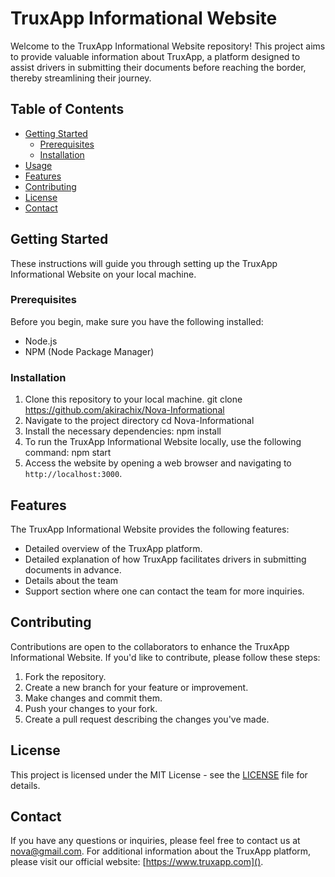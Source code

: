 # TruxApp Informational Website
Welcome to the TruxApp Informational Website repository! This project aims to provide valuable information about TruxApp, a platform designed to assist drivers in submitting their documents before reaching the border, thereby streamlining their journey.
## Table of Contents
- [Getting Started](#getting-started)
  - [Prerequisites](#prerequisites)
  - [Installation](#installation)
- [Usage](#usage)
- [Features](#features)
- [Contributing](#contributing)
- [License](#license)
- [Contact](#contact)
## Getting Started
These instructions will guide you through setting up the TruxApp Informational Website on your local machine.
### Prerequisites
Before you begin, make sure you have the following installed:
- Node.js
- NPM (Node Package Manager)
### Installation
1. Clone this repository to your local machine.
  git clone https://github.com/akirachix/Nova-Informational
2. Navigate to the project directory
   cd Nova-Informational
3. Install the necessary dependencies:
   npm install
4. To run the TruxApp Informational Website locally, use the following command:
    npm start
5.  Access the website by opening a web browser and navigating to `http://localhost:3000`.
## Features
The TruxApp Informational Website provides the following features:
- Detailed overview of the TruxApp platform.
- Detailed explanation of how TruxApp facilitates drivers in submitting documents in advance.
- Details about the team
- Support section where one can contact the team for more inquiries.
## Contributing
Contributions are open to the collaborators to enhance the TruxApp Informational Website. If you'd like to contribute, please follow these steps:
1. Fork the repository.
2. Create a new branch for your feature or improvement.
3. Make changes and commit them.
4. Push your changes to your fork.
5. Create a pull request describing the changes you've made.
## License
This project is licensed under the MIT License - see the [LICENSE](LICENSE) file for details.
## Contact
If you have any questions or inquiries, please feel free to contact us at nova@gmail.com.
For additional information about the TruxApp platform, please visit our official website: [https://www.truxapp.com]().





